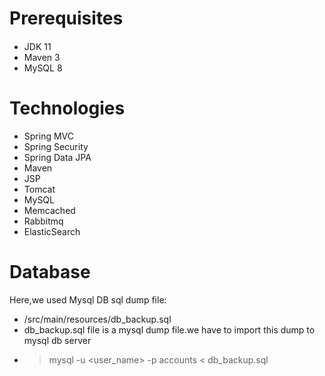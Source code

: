 # Prerequisites
####
- JDK 11 
- Maven 3 
- MySQL 8

# Technologies 
- Spring MVC
- Spring Security
- Spring Data JPA
- Maven
- JSP
- Tomcat
- MySQL
- Memcached
- Rabbitmq
- ElasticSearch
# Database
Here,we used Mysql DB 
sql dump file:
- /src/main/resources/db_backup.sql
- db_backup.sql file is a mysql dump file.we have to import this dump to mysql db server
- > mysql -u <user_name> -p accounts < db_backup.sql


